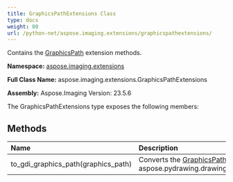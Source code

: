 ```yaml
---
title: GraphicsPathExtensions Class
type: docs
weight: 80
url: /python-net/aspose.imaging.extensions/graphicspathextensions/
---
```


Contains the [GraphicsPath](/imaging/python-net/aspose.imaging/graphicspath/) extension methods.

**Namespace:** [aspose.imaging.extensions](/imaging/python-net/aspose.imaging.extensions/)

**Full Class Name:** aspose.imaging.extensions.GraphicsPathExtensions

**Assembly:**  Aspose.Imaging Version: 23.5.6

The GraphicsPathExtensions type exposes the following members:
## **Methods**
|**Name**|**Description**|
| :- | :- |
|to_gdi_graphics_path(graphics_path)|Converts the [GraphicsPath](/imaging/python-net/aspose.imaging/graphicspath/) to the aspose.pydrawing.drawing2d.GraphicsPath.|
